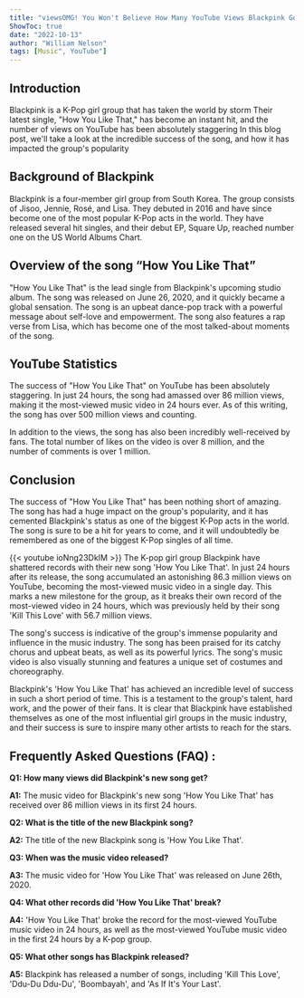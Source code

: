 ```yaml
---
title: "viewsOMG! You Won't Believe How Many YouTube Views Blackpink Got With Their New Song 'How You Like That'!"
ShowToc: true 
date: "2022-10-13"
author: "William Nelson" 
tags: [Music", YouTube"]
---
```

## Introduction 

Blackpink is a K-Pop girl group that has taken the world by storm Their latest single, "How You Like That," has become an instant hit, and the number of views on YouTube has been absolutely staggering In this blog post, we'll take a look at the incredible success of the song, and how it has impacted the group's popularity

## Background of Blackpink

Blackpink is a four-member girl group from South Korea. The group consists of Jisoo, Jennie, Rosé, and Lisa. They debuted in 2016 and have since become one of the most popular K-Pop acts in the world. They have released several hit singles, and their debut EP, Square Up, reached number one on the US World Albums Chart.

## Overview of the song “How You Like That”

"How You Like That" is the lead single from Blackpink's upcoming studio album. The song was released on June 26, 2020, and it quickly became a global sensation. The song is an upbeat dance-pop track with a powerful message about self-love and empowerment. The song also features a rap verse from Lisa, which has become one of the most talked-about moments of the song.

## YouTube Statistics

The success of "How You Like That" on YouTube has been absolutely staggering. In just 24 hours, the song had amassed over 86 million views, making it the most-viewed music video in 24 hours ever. As of this writing, the song has over 500 million views and counting.

In addition to the views, the song has also been incredibly well-received by fans. The total number of likes on the video is over 8 million, and the number of comments is over 1 million.

## Conclusion

The success of "How You Like That" has been nothing short of amazing. The song has had a huge impact on the group's popularity, and it has cemented Blackpink's status as one of the biggest K-Pop acts in the world. The song is sure to be a hit for years to come, and it will undoubtedly be remembered as one of the biggest K-Pop singles of all time.

{{< youtube ioNng23DkIM >}} 
The K-pop girl group Blackpink have shattered records with their new song 'How You Like That'. In just 24 hours after its release, the song accumulated an astonishing 86.3 million views on YouTube, becoming the most-viewed music video in a single day. This marks a new milestone for the group, as it breaks their own record of the most-viewed video in 24 hours, which was previously held by their song 'Kill This Love' with 56.7 million views.

The song's success is indicative of the group's immense popularity and influence in the music industry. The song has been praised for its catchy chorus and upbeat beats, as well as its powerful lyrics. The song's music video is also visually stunning and features a unique set of costumes and choreography.

Blackpink's 'How You Like That' has achieved an incredible level of success in such a short period of time. This is a testament to the group's talent, hard work, and the power of their fans. It is clear that Blackpink have established themselves as one of the most influential girl groups in the music industry, and their success is sure to inspire many other artists to reach for the stars.

## Frequently Asked Questions (FAQ) :
**Q1: How many views did Blackpink's new song get?**

**A1:** The music video for Blackpink's new song 'How You Like That' has received over 86 million views in its first 24 hours.

**Q2: What is the title of the new Blackpink song?**

**A2:** The title of the new Blackpink song is 'How You Like That'.

**Q3: When was the music video released?**

**A3:** The music video for 'How You Like That' was released on June 26th, 2020.

**Q4: What other records did 'How You Like That' break?**

**A4:** 'How You Like That' broke the record for the most-viewed YouTube music video in 24 hours, as well as the most-viewed YouTube music video in the first 24 hours by a K-pop group.

**Q5: What other songs has Blackpink released?**

**A5:** Blackpink has released a number of songs, including 'Kill This Love', 'Ddu-Du Ddu-Du', 'Boombayah', and 'As If It's Your Last'.




